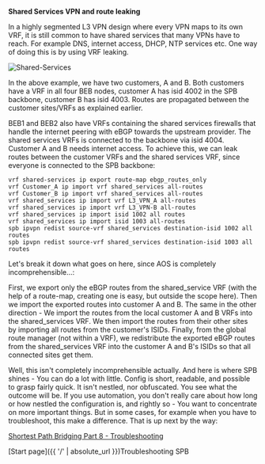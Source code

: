 **Shared Services VPN and route leaking**

In a highly segmented L3 VPN design where every VPN maps to its own VRF, it is still common to have shared services that many VPNs have to reach. For example DNS, internet access, DHCP, NTP services etc. One way of doing this is by using VRF leaking.

![Shared-Services](/Sharded-services-L3VPN.png)

In the above example, we have two customers, A and B. Both customers have a VRF in all four BEB nodes, customer A has isid 4002 in the SPB backbone, customer B has isid 4003. Routes are propagated between the customer sites/VRFs as explained earlier.

BEB1 and BEB2 also have VRFs containing the shared services firewalls that handle the internet peering with eBGP towards the upstream provider. The shared services VRFs is connected to the backbone via isid 4004. Customer A and B needs internet access. To achieve this, we can leak routes between the customer VRFs and the shared services VRF, since everyone is connected to the SPB backbone:

```
vrf shared-services ip export route-map ebgp_routes_only
vrf Customer_A ip import vrf shared_services all-routes
vrf Customer_B ip import vrf shared_services all-routes
vrf shared_services ip import vrf L3_VPN_A all-routes
vrf shared_services ip import vrf L3_VPN-B all-routes
vrf shared_services ip import isid 1002 all routes
vrf shared_services ip import isid 1003 all-routes
spb ipvpn redist source-vrf shared_services destination-isid 1002 all routes
spb ipvpn redist source-vrf shared_services destination-isid 1003 all routes
```

Let's break it down what goes on here, since AOS is completely incomprehensible...:

First, we export only the eBGP routes from the shared_service VRF (with the help of a route-map, creating one is easy, but outside the scope here).
Then we import the exported routes into customer A and B.
The same in the other direction - We import the routes from the local customer A and B VRFs into the shared_services VRF.
We then import the routes from their other sites by importing all routes from the customer's ISIDs.
Finally, from the global route manager (not within a VRF), we redistribute the exported eBGP routes from the shared_services VRF into the customer A and B's ISIDs so that all connected sites get them.

Well, this isn't completely incomprehensible actually. And here is where SPB shines - You can do a lot with little. Config is short, readable, and possible to grasp fairly quick. It isn't nestled, nor obfuscated. You see what the outcome will be. If you use automation, you don't really care about how long or how nestled the configuration is, and rightly so - You want to concentrate on more important things. But in some cases, for example when you have to troubleshoot, this make a difference. That is up next by the way: 

[Shortest Path Bridging Part 8 - Troubleshooting](https://networkundertaker.com/2023/04/17/Shortest-Path-Bridging-part-8.html)

[Start page]({{ '/' | absolute_url }})Troubleshooting SPB
